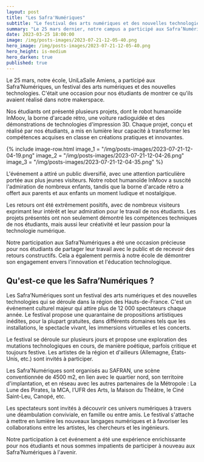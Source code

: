 ```yaml
---
layout: post
title: "Les Safra'Numériques"
subtitle: "Le festival des arts numériques et des nouvelles technologies"
summary: "Le 25 mars dernier, notre campus a participé aux Safra’Numériques et a présenté le travail de nos étudiants"
date: 2023-03-25 18:00:00
image: /img/posts-images/2023-07-21-12-05-40.png
hero_image: /img/posts-images/2023-07-21-12-05-40.png
hero_height: is-medium
hero_darken: true
published: true
---
```


Le 25 mars, notre école, UniLaSalle Amiens, a participé aux Safra’Numériques, un festival des arts numériques et des nouvelles technologies. C'était une occasion pour nos étudiants de montrer ce qu'ils avaient réalisé dans notre makerspace.

Nos étudiants ont présenté plusieurs projets, dont le robot humanoïde InMoov, la borne d'arcade rétro, une voiture radioguidée et des démonstrations de technologies d'impression 3D. Chaque projet, conçu et réalisé par nos étudiants, a mis en lumière leur capacité à transformer les compétences acquises en classe en créations pratiques et innovantes.

{% include image-row.html 
image_1 = "/img/posts-images/2023-07-21-12-04-19.png"
image_2 = "/img/posts-images/2023-07-21-12-04-26.png"
image_3 = "/img/posts-images/2023-07-21-12-04-35.png"
%}

L'événement a attiré un public diversifié, avec une attention particulière portée aux plus jeunes visiteurs. Notre robot humanoïde InMoov a suscité l'admiration de nombreux enfants, tandis que la borne d'arcade rétro a offert aux parents et aux enfants un moment ludique et nostalgique.

Les retours ont été extrêmement positifs, avec de nombreux visiteurs exprimant leur intérêt et leur admiration pour le travail de nos étudiants. Les projets présentés ont non seulement démontré les compétences techniques de nos étudiants, mais aussi leur créativité et leur passion pour la technologie numérique.

Notre participation aux Safra’Numériques a été une occasion précieuse pour nos étudiants de partager leur travail avec le public et de recevoir des retours constructifs. Cela a également permis à notre école de démontrer son engagement envers l'innovation et l'éducation technologique.

## Qu'est-ce que les Safra’Numériques ?

Les Safra’Numériques sont un festival des arts numériques et des nouvelles technologies qui se déroule dans la région des Hauts-de-France. C'est un événement culturel majeur qui attire plus de 12 000 spectateurs chaque année. Le festival propose une quarantaine de propositions artistiques inédites, pour la plupart gratuites, dans différents domaines tels que les installations, le spectacle vivant, les immersions virtuelles et les concerts.

Le festival se déroule sur plusieurs jours et propose une exploration des mutations technologiques en cours, de manière poétique, parfois critique et toujours festive. Les artistes de la région et d'ailleurs (Allemagne, États-Unis, etc.) sont invités à participer.

Les Safra’Numériques sont organisés au SAFRAN, une scène conventionnée de 4500 m2, en lien avec le quartier nord, son territoire d'implantation, et en réseau avec les autres partenaires de la Métropole : La Lune des Pirates, la MCA, l’UFR des Arts, la Maison du Théâtre, le Ciné Saint-Leu, Canopé, etc.

Les spectateurs sont invités à découvrir ces univers numériques à travers une déambulation conviviale, en famille ou entre amis. Le festival s'attache à mettre en lumière les nouveaux langages numériques et à favoriser les collaborations entre les artistes, les chercheurs et les ingénieurs.

Notre participation à cet événement a été une expérience enrichissante pour nos étudiants et nous sommes impatients de participer à nouveau aux Safra’Numériques à l'avenir.